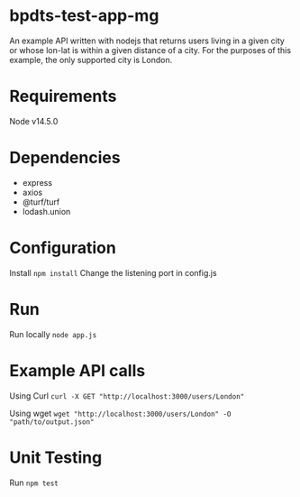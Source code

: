 # bpdts-test-app-mg
 
An example API written with nodejs that returns users living in a given city or whose lon-lat is within a given distance of a city. For the purposes of this example, the only supported city is London.

# Requirements

Node v14.5.0

# Dependencies
* express
* axios
* @turf/turf
* lodash.union

# Configuration
Install
`npm install`
Change the listening port in config.js

# Run
Run locally
`node app.js`

# Example API calls
Using Curl
`curl -X GET "http://localhost:3000/users/London"`

Using wget
`wget "http://localhost:3000/users/London" -O "path/to/output.json"`

# Unit Testing
Run 
`npm test`
